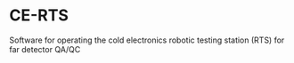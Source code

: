 # CE-RTS
Software for operating the cold electronics robotic testing station (RTS) for far detector QA/QC 
